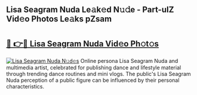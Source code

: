 ## Lisa Seagram Nuda Le𝚊k𝚎d N𝚞𝚍e - Part-uIZ Vid𝚎o Photos Le𝚊ks pZsam

# <h2><a href="http://fbeboi.evod.top/?m=Lisa+Seagram+Nuda">🔗 👉🔴 Lisa Seagram Nuda Vid𝚎o Ph𝚘t𝚘s</a></h2>

[![Lisa Seagram Nuda N𝚞d𝚎s](https://i.imgur.com/8V9OHl7.gif)](http://fbeboi.evod.top/?m=Lisa+Seagram+Nuda)
Online persona Lisa Seagram Nuda and multimedia artist, celebrated for publishing dance and lifestyle material through trending dance routines and mini vlogs. The public's Lisa Seagram Nuda perception of a public figure can be influenced by their personal characteristics. 
